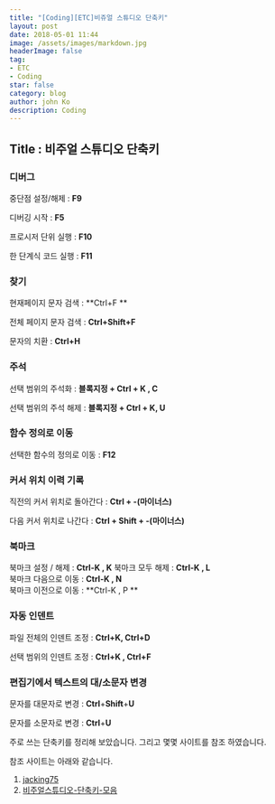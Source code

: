 ```yaml
---
title: "[Coding][ETC]비쥬얼 스튜디오 단축키"
layout: post
date: 2018-05-01 11:44
image: /assets/images/markdown.jpg
headerImage: false
tag:
- ETC
- Coding
star: false
category: blog
author: john Ko
description: Coding
---
```


## Title : 비주얼 스튜디오 단축키 



### 디버그 

중단점 설정/해제 : **F9**

디버깅 시작 : **F5**

프로시저 단위 실행 : **F10**

한 단계식 코드 실행 : **F11**



### 찾기

현재페이지 문자 검색 : **Ctrl+F **

전체 페이지 문자 검색 : **Ctrl+Shift+F** 

문자의 치환 : **Ctrl+H** 



### 주석

선택 범위의 주석화 : **블록지정 + Ctrl + K , C** 

선택 범위의 주석 해제 :  **블록지정 + Ctrl + K, U**



### 함수 정의로 이동 

선택한 함수의 정의로 이동 : **F12**



### 커서 위치 이력 기록

직전의 커서 위치로 돌아간다 : **Ctrl + -(마이너스)**

다음 커서 위치로 나간다 : **Ctrl + Shift + -(마이너스)**



### 북마크

북마크 설정 / 해제 : **Ctrl-K , K** 
북마크 모두 해제 : **Ctrl-K , L**  
북마크 다음으로 이동 : **Ctrl-K , N**  
북마크 이전으로 이동 : **Ctrl-K , P  **



### 자동 인덴트

파일 전체의 인덴트 조정 : **Ctrl+K, Ctrl+D**

선택 범위의 인덴트 조정 : **Ctrl+K , Ctrl+F** 



### 편집기에서 텍스트의 대/소문자 변경

문자를 대문자로 변경 : **Ctrl**+**Shift**+**U**

문자를 소문자로 변경 : **Ctrl**+**U**


주로 쓰는 단축키를 정리해 보았습니다. 그리고 몇몇 사이트를 참조 하였습니다.

참조 사이트는 아래와 같습니다.

1. [jacking75](https://jacking75.github.io/VS_tips01/)  
2. [비주얼스튜디오-단축키-모음](http://ppost.tistory.com/entry/비주얼스튜디오-단축키-모음)
